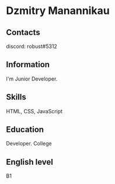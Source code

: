 # Dzmitry Manannikau

## Contacts
discord: robust#5312

## Information
I'm Junior Developer.

## Skills
HTML, CSS, JavaScript

## Education
Developer. College

## English level
B1
